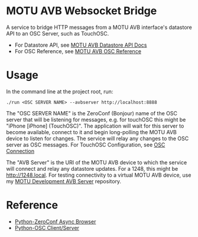 # MOTU AVB Websocket Bridge

A service to bridge HTTP messages from a MOTU AVB interface's datastore API to an OSC Server, such as TouchOSC.

* For Datastore API, see [MOTU AVB Datastore API Docs](https://cdn-data.motu.com/downloads/audio/AVB/docs/MOTU%20AVB%20Web%20API.pdf)
* For OSC Reference, see [MOTU AVB OSC Reference](https://cdn-data.motu.com/downloads/audio/AVB/docs/OSC%20Quick%20Reference.pdf)

# Usage

In the command line at the project root, run:

```
./run <OSC SERVER NAME> --avbserver http://localhost:8888
```

The "OSC SERVER NAME" is the ZeroConf (Bonjour) name of the OSC server that will be listening for messages, e.g. for  touchOSC this might be "iPhone [iPhone] (TouchOSC)". The application will wait for this server to become available, connect to it and begin long-polling the MOTU AVB device to listen for changes. The service will relay any changes to the OSC server as OSC messages. For TouchOSC Configuration, see [OSC Connection](https://hexler.net/touchosc-mk1/manual/configuration-connections-osc#:~:text=Port%20(incoming),receiving%20OSC%20messages%20with%20TouchOSC.)

The "AVB Server" is the URI of the MOTU AVB device to which the service will connect and relay any datastore updates. For a 1248, this might be http://1248.local. For testing connectivity to a virtual MOTU AVB device, use my [MOTU Development AVB Server](https://github.com/ChristopherJohnston/motu_server) repository.

# Reference

* [Python-ZeroConf Async Browser](https://github.com/python-zeroconf/python-zeroconf/blob/master/examples/async_browser.py)
* [Python-OSC Client/Server](https://pypi.org/project/python-osc/)